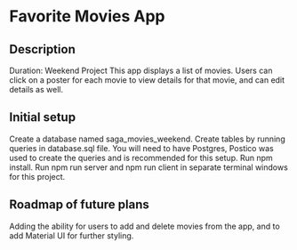 # Favorite Movies App

## Description
Duration: Weekend Project
This app displays a list of movies. Users can click on a poster for each movie to view details for that movie, and can edit details as well.

## Initial setup
Create a database named saga_movies_weekend.
Create tables by running queries in database.sql file. You will need to have Postgres, Postico was used to create the queries and is recommended for this setup.
Run npm install.
Run npm run server and npm run client in separate terminal windows for this project.

## Roadmap of future plans
Adding the ability for users to add and delete movies from the app, and to add Material UI for further styling.
